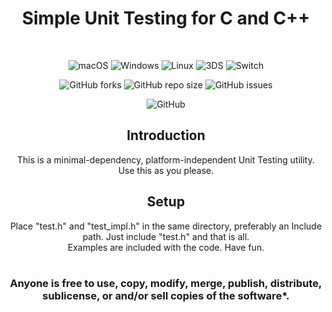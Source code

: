 <div align="center">
  
# Simple Unit Testing for C and C++
<br />

![macOS](https://img.shields.io/badge/mac%20os-000000?style=for-the-badge&logo=macos&logoColor=F0F0F0)
![Windows](https://img.shields.io/badge/Windows-0078D6?style=for-the-badge&logo=windows&logoColor=white)
![Linux](https://img.shields.io/badge/Linux-FCC624?style=for-the-badge&logo=linux&logoColor=black)
![3DS](https://img.shields.io/badge/3DS-D12228?style=for-the-badge&logo=nintendo-3ds&logoColor=white)
![Switch](https://img.shields.io/badge/Switch-E60012?style=for-the-badge&logo=nintendo-switch&logoColor=white)

![GitHub forks](https://img.shields.io/github/forks/Techiesplash/MicroTest-C)
![GitHub repo size](https://img.shields.io/github/repo-size/Techiesplash/MicroTest-C)
![GitHub issues](https://img.shields.io/github/issues/Techiesplash/MicroTest-C)

![GitHub](https://img.shields.io/github/license/Techiesplash/MicroTest-C)

<h2>Introduction</h2>
This is a minimal-dependency, platform-independent Unit Testing utility. Use this as you please.

<h2>Setup</h2>
Place "test.h" and "test_impl.h" in the same directory, preferably an Include path. Just include "test.h" and that is all.
<br />
Examples are included with the code. Have fun.
<br /><br />
<h3>Anyone is free to use, copy, modify, merge, publish, distribute, sublicense, or and/or sell copies of the software*.</h3>

